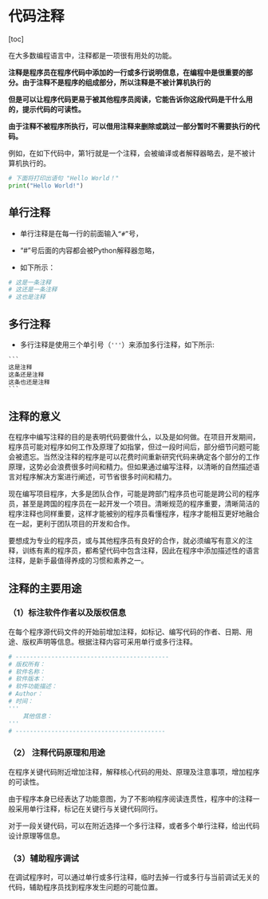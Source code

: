 # 代码注释

[toc]

在大多数编程语言中，注释都是一项很有用处的功能。

**注释是程序员在程序代码中添加的一行或多行说明信息，在编程中是很重要的部分。由于注释不是程序的组成部分，所以注释是不被计算机执行的**

**但是可以让程序代码更易于被其他程序员阅读，它能告诉你这段代码是干什么用的，提示代码的可读性。**

**由于注释不被程序所执行，可以借用注释来删除或跳过一部分暂时不需要执行的代码。**

例如，在如下代码中，第1行就是一个注释，会被编译或者解释器略去，是不被计算机执行的。

```python
# 下面将打印出语句 "Hello World！"
print("Hello World!")
```

## 单行注释 

- 单行注释是在每一行的前面输入`“#”`号，

- “#”号后面的内容都会被Python解释器忽略，
- 如下所示：

```python
# 这是一条注释
# 这还是一条注释
# 这也是注释
```

## 多行注释 

- 多行注释是使用三个单引号（`'''`）来添加多行注释，如下所示:

```python
​```
这是注释
这条还是注释
这条也还是注释
​```
```

##  注释的意义

在程序中编写注释的目的是表明代码要做什么，以及是如何做。在项目开发期间，程序员可能对程序如何工作及原理了如指掌，但过一段时间后，部分细节问题可能会被遗忘。当然没注释的程序是可以花费时间重新研究代码来确定各个部分的工作原理，这势必会浪费很多时间和精力。但如果通过编写注释，以清晰的自然描述语言对程序解决方案进行阐述，可节省很多时间和精力。

现在编写项目程序，大多是团队合作，可能是跨部门程序员也可能是跨公司的程序员，甚至是跨国的程序员在一起开发一个项目。清晰规范的程序重要，清晰简洁的程序注释也同样重要，这样才能被别的程序员看懂程序，程序才能相互更好地融合在一起，更利于团队项目的开发和合作。

要想成为专业的程序员，或与其他程序员有良好的合作，就必须编写有意义的注释，训练有素的程序员，都希望代码中包含注释，因此在程序中添加描述性的语言注释，是新手最值得养成的习惯和素养之一。

## 注释的主要用途

### （1）标注软件作者以及版权信息

在每个程序源代码文件的开始前增加注释，如标记、编写代码的作者、日期、用途、版权声明等信息。根据注释内容可采用单行或多行注释。

```python
# -------------------------------------------
# 版权所有：
# 软件名称：
# 软件版本：
# 软件功能描述：
# Author：
# 时间：
'''
	其他信息：
'''
# ------------------------------------------

```

### （2） 注释代码原理和用途

在程序关键代码附近增加注释，解释核心代码的用处、原理及注意事项，增加程序的可读性。

由于程序本身已经表达了功能意图，为了不影响程序阅读连贯性，程序中的注释一般采用单行注释，标记在关键行与关键代码同行。

对于一段关键代码，可以在附近选择一个多行注释，或者多个单行注释，给出代码设计原理等信息。

### （3）辅助程序调试

在调试程序时，可以通过单行或多行注释，临时去掉一行或多行与当前调试无关的代码，辅助程序员找到程序发生问题的可能位置。